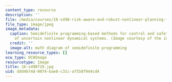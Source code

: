```yaml
---
content_type: resource
description: ''
file: /media/courses/16-s498-risk-aware-and-robust-nonlinear-planning-fall-2019/ddd4674d0074bae8c31ca7558f944cd4_16-s498f19.jpg
file_type: image/jpeg
image_metadata:
  caption: Semidefinite programming-based methods for control and safety verification
    of uncertain nonlinear dynamical systems. (Image courtesy of the instructor.)
  credit: ''
  image-alt: math diagram of semidefinite programming
learning_resource_types: []
ocw_type: OCWImage
resourcetype: Image
title: 16-s498f19.jpg
uid: ddd4674d-0074-bae8-c31c-a7558f944cd4
---
```

